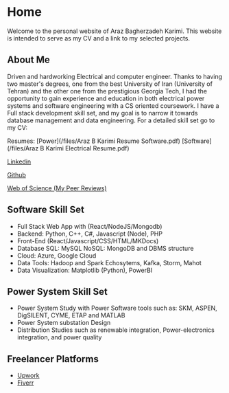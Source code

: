 # Home

<script src="https://code.iconify.design/iconify-icon/1.0.7/iconify-icon.min.js"></script>

Welcome to the personal website of Araz Bagherzadeh Karimi. This website is intended to serve as my CV and a link to my selected projects.

<!-- #### <i class="fa fa-gear fa-spin fa-2x" style="color: firebrick"></i> Configuration
> Configuration can be launched from the **Tools -> Settings** menu option.-->


## About Me

Driven and hardworking Electrical and computer engineer. Thanks to having two master's degrees, one from the best University of Iran (University of Tehran) and the other one from the prestigious Georgia Tech, I had the opportunity to gain experience and education in both electrical power systems and software engineering with a CS oriented coursework. I have a Full stack development skill set, and my goal is to narrow it towards database management and data engineering. For a detailed skill set go to my CV:

<i class="fa fa-file-pdf-o"></i> Resumes: [Power](/files/Araz B Karimi Resume Software.pdf)             [Software](/files/Araz B Karimi Electrical Resume.pdf)

[<i class="fa fa-linkedin"></i> Linkedin](https://www.linkedin.com/in/araz-b-karimi-a7354716b/) 

[  <i class="fa fa-github-square"></i> Github](https://github.com/Arazbrz)

[Web of Science (My Peer Reviews)](https://www.webofscience.com/wos/author/record/AEZ-4303-2022)

## Software Skill Set

* Full Stack Web App with (React/NodeJS/Mongodb)
* Backend: Python, C++, C#, Javascript (Node), PHP
* Front-End (React/Javascript/CSS/HTML/MKDocs)
* Database SQL: MySQL NoSQL: MongoDB and DBMS structure
* Cloud: Azure, Google Cloud
* Data Tools: Hadoop and Spark Echosytems, Kafka, Storm, Mahot
* Data Visualization: Matplotlib (Python), PowerBI 

## Power System Skill Set

* Power System Study with Power Software tools such as: SKM, ASPEN, DigSILENT, CYME, ETAP and MATLAB
* Power System substation Design
* Distribution Studies such as renewable integration, Power-electronics integration, and power quality 

## Freelancer Platforms

* [Upwork](https://www.upwork.com/freelancers/~01ac22308d242c7ba2) 
* [Fiverr](https://www.fiverr.com/arazbk?up_rollout=true)
